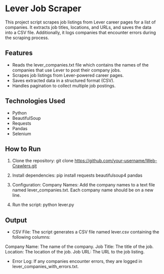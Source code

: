# Lever Job Scraper

This project script scrapes job listings from Lever career pages for a list of companies. It extracts job titles, locations, and URLs, and saves the data into a CSV file. Additionally, it logs companies that encounter errors during the scraping process.


## Features
- Reads the lever_companies.txt file which contains the names of the companies that use Lever to post their company jobs.
- Scrapes job listings from Lever-powered career pages.
- Saves extracted data in a structured format (CSV).
- Handles pagination to collect multiple job postings.

## Technologies Used
- Python
- BeautifulSoup
- Requests
- Pandas
- Selenium

## How to Run
1. Clone the repository:
   git clone https://github.com/your-username/Web-Crawlers.git

2. Install dependencies:
    pip install requests beautifulsoup4 pandas

3. Configuration:
   Company Names: Add the company names to a text file named lever_companies.txt. Each company name should be on a new line.

4. Run the script:
    python lever.py

## Output
- CSV File: The script generates a CSV file named lever.csv containing the following columns:

Company Name: The name of the company.
Job Title: The title of the job.
Location: The location of the job.
Job URL: The URL to the job listing.

- Error Log: If any companies encounter errors, they are logged in lever_companies_with_errors.txt.
